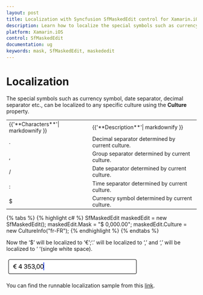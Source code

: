 ```yaml
---
layout: post
title: Localization with Syncfusion SfMaskedEdit control for Xamarin.iOS platform
description: Learn how to localize the special symbols such as currency symbol, date separator, decimal separator etc., in SfMaskedEdit control for Xamarin.iOS platform
platform: Xamarin.iOS
control: SfMaskedEdit
documentation: ug 
keywords: mask, SfMaskedEdit, maskededit
---
```


# Localization

The special symbols such as currency symbol, date separator, decimal separator etc., can be localized to any specific culture using the **Culture** property.

<table>
<tr>
<td>
{{'**Characters**'| markdownify }}
</td>
<td>
{{'**Description**'| markdownify }}
</td>
</tr>
<tr>
<td>
.
</td>
<td>
Decimal separator determined by current culture.
</td>
</tr>
<tr>
<td>
,
</td>
<td>
Group separator determined by current culture.
</td>
</tr>
<tr>
<td>
/
</td>
<td>
Date separator determined by current culture.
</td>
</tr>
<tr>
<td>
:
</td>
<td>
Time separator determined by current culture.
</td>
</tr>
<tr>
<td>
$
</td>
<td>
Currency symbol determined by current culture.
</td>
</tr>
</table>

{% tabs %}
{% highlight c# %}
SfMaskedEdit maskedEdit = new SfMaskedEdit();
maskedEdit.Mask = "$ 0,000.00";
maskedEdit.Culture = new CultureInfo("fr-FR");
{% endhighlight %}
{% endtabs %}

Now the ‘$’ will be localized to ‘€’;‘.’ will be localized to ‘,’ and ‘,’ will be localized to ‘ ‘(single white space).

![](SfMaskedEditImages/Localisation.png)

You can find the runnable localization sample from this [link](http://files2.syncfusion.com/Xamarin.iOS/Samples/MaskedEdit_MaskType.zip).

